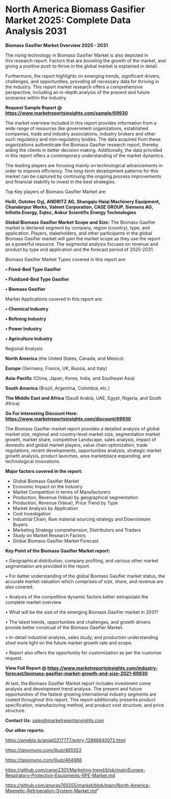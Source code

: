 # North America Biomass Gasifier Market 2025: Complete Data Analysis 2031

<Strong> Biomass Gasifier Market Overview 2025 - 2031</strong>

The rising technology in Biomass Gasifier Market is also depicted in this research report. Factors that are boosting the growth of the market, and giving a positive push to thrive in the global market is explained in detail.

Furthermore, the report highlights on emerging trends, significant drivers, challenges, and opportunities, providing all necessary data for thriving in the industry. This report market research offers a comprehensive perspective, including an in-depth analysis of the present and future scenarios within the industry.

<strong>Request Sample Report @ <a href=https://www.marketreportsinsights.com/sample/69930>https://www.marketreportsinsights.com/sample/69930</a></strong>

The market overview included in this report provides information from a wide range of resources like government organizations, established companies, trade and industry associations, industry brokers and other such regulatory and non-regulatory bodies. The data acquired from these organizations authenticate the Biomass Gasifier research report, thereby aiding the clients in better decision making. Additionally, the data provided in this report offers a contemporary understanding of the market dynamics.

The leading players are focusing mainly on technological advancements in order to improve efficiency. The long-term development patterns for this market can be captured by continuing the ongoing process improvements and financial stability to invest in the best strategies.

Top Key players of Biomass Gasifier Market are:

<strong>HoSt, Outotec Oyj, ANDRITZ AG, Shangqiu Haiqi Machinery Equipment, Chanderpur Works, Valmet Corporation, CASE GROUP, Siemens AG, Infinite Energy, Eqtec, Ankur Scientific Energy Technologies</strong>

<strong><b>Global Biomass Gasifier Market Scope and Size:</b></strong>
The Biomass Gasifier market is declared segment by company, region (country), type, and application. Players, stakeholders, and other participants in the global Biomass Gasifier market will gain the market scope as they use the report as a powerful resource. The segmental analysis focuses on revenue and product by type and application and the forecast period of 2025-2031.

Biomass Gasifier Market Types covered in this report are:

<strong>• Fixed-Bed Type Gasifier

• Fluidized-Bed Type Gasifier

• Biomass Gasifier</strong>

Market Applications covered in this report are:

<strong>• Chemical Industry

• Refining Industry

• Power Industry

• Agriculture Industry</strong> 

Regional Analysis

<strong>North America</strong> (the United States, Canada, and Mexico)

<strong>Europe</strong> (Germany, France, UK, Russia, and Italy)

<strong>Asia-Pacific</strong> (China, Japan, Korea, India, and Southeast Asia)

<strong>South America</strong> (Brazil, Argentina, Colombia, etc.)

<strong>The Middle East and Africa</strong> (Saudi Arabia, UAE, Egypt, Nigeria, and South Africa)

<strong>Go For Interesting Discount Here: <a href=https://www.marketreportsinsights.com/discount/69930>https://www.marketreportsinsights.com/discount/69930</a></strong>

The Biomass Gasifier market report provides a detailed analysis of global market size, regional and country-level market size, segmentation market growth, market share, competitive Landscape, sales analysis, impact of domestic and global market players, value chain optimization, trade regulations, recent developments, opportunities analysis, strategic market growth analysis, product launches, area marketplace expanding, and technological innovations.

<strong><b>Major factors covered in the report:</b></strong>
<ul>
  <li>Global Biomass Gasifier Market </li>
  <li>Economic Impact on the Industry</li>
  <li>Market Competition in terms of Manufacturers</li>
  <li>Production, Revenue (Value) by geographical segmentation</li>
  <li>Production, Revenue (Value), Price Trend by Type</li>
  <li>Market Analysis by Application</li>
  <li>Cost Investigation</li>
  <li>Industrial Chain, Raw material sourcing strategy and Downstream Buyers</li>
  <li>Marketing Strategy comprehension, Distributors and Traders</li>
  <li>Study on Market Research Factors</li>
  <li>Global Biomass Gasifier Market Forecast</li>
</ul>

<strong><b>Key Point of the Biomass Gasifier Market report:</b></strong>

• Geographical distribution, company profiling, and various other market segmentation are provided in the report.

• For better understanding of the global Biomass Gasifier market status, the accurate market valuation which comprises of size, share, and revenue are also covered.

• Analysis of the competitive dynamic factors better extrapolate the complete market overview

• What will be the size of the emerging Biomass Gasifier market in 2031?

• The latest trends, opportunities and challenges, and growth drivers provide better construal of the Biomass Gasifier Market.

• In-detail industrial analysis, sales study, and production understanding shed more light on the future market growth rate and scope.

• Report also offers the opportunity for customization as per the customer request.

<strong><b>View Full Report @ <a href=https://www.marketreportsinsights.com/industry-forecast/biomass-gasifier-market-growth-and-size-2021-69930>https://www.marketreportsinsights.com/industry-forecast/biomass-gasifier-market-growth-and-size-2021-69930</a></b></strong>


At last, the Biomass Gasifier Market report includes investment come analysis and development trend analysis. The present and future opportunities of the fastest growing international industry segments are coated throughout this report. This report additionally presents product specification, manufacturing method, and product cost structure, and price structure.

<strong>Contact Us:</strong>
sales@marketreportsinsights.com

<strong>Our other reports:</strong>

<a href=https://ameblo.jp/anjali0217777/entry-12886840072.html>https://ameblo.jp/anjali0217777/entry-12886840072.html</a>

<a href=https://tanomuno.com/illust/465553>https://tanomuno.com/illust/465553</a>

<a href=https://tanomuno.com/illust/464966>https://tanomuno.com/illust/464966</a>

<a href=https://github.com/cargo2301/Marketing-trend/blob/main/Europe-Respiratory-Protection-Equipments-RPE-Market.md>https://github.com/cargo2301/Marketing-trend/blob/main/Europe-Respiratory-Protection-Equipments-RPE-Market.md</a>

<a href=https://github.com/anurag765555/market/blob/main/North-America-Magnetic-Refrigeration-System-Market.md>https://github.com/anurag765555/market/blob/main/North-America-Magnetic-Refrigeration-System-Market.md</a>"
